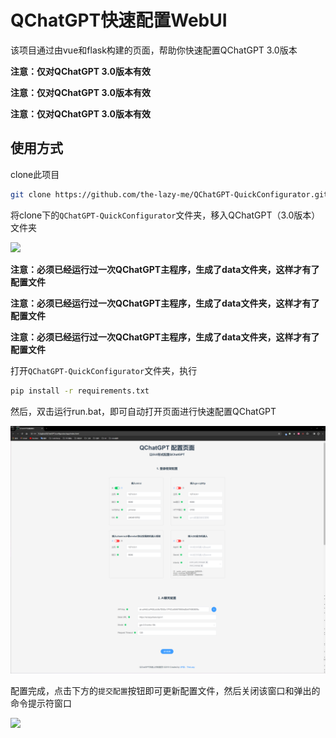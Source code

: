 # QChatGPT快速配置WebUI

该项目通过由vue和flask构建的页面，帮助你快速配置QChatGPT 3.0版本

**注意：仅对QChatGPT 3.0版本有效**

**注意：仅对QChatGPT 3.0版本有效**

**注意：仅对QChatGPT 3.0版本有效**

## 使用方式

clone此项目

```bash
git clone https://github.com/the-lazy-me/QChatGPT-QuickConfigurator.git
```

将clone下的`QChatGPT-QuickConfigurator`文件夹，移入QChatGPT（3.0版本）文件夹

![](/res/img/01.png)

**注意：必须已经运行过一次QChatGPT主程序，生成了data文件夹，这样才有了配置文件**

**注意：必须已经运行过一次QChatGPT主程序，生成了data文件夹，这样才有了配置文件**

**注意：必须已经运行过一次QChatGPT主程序，生成了data文件夹，这样才有了配置文件**

打开`QChatGPT-QuickConfigurator`文件夹，执行

```bash
pip install -r requirements.txt
```

然后，双击运行run.bat，即可自动打开页面进行快速配置QChatGPT

![](/res/img/02.png)

配置完成，点击下方的`提交配置`按钮即可更新配置文件，然后关闭该窗口和弹出的命令提示符窗口

![](/res/img/03.png)